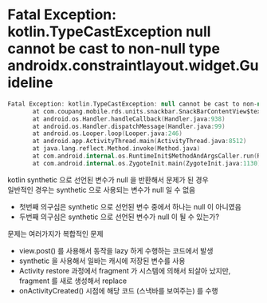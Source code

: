 

# Fatal Exception: kotlin.TypeCastException null cannot be cast to non-null type androidx.constraintlayout.widget.Guideline

```kotlin
Fatal Exception: kotlin.TypeCastException: null cannot be cast to non-null type androidx.constraintlayout.widget.Guideline
       at com.coupang.mobile.rds.units.snackbar.SnackBarContentView$text$1.run(SnackBarContentView.java:35)
       at android.os.Handler.handleCallback(Handler.java:938)
       at android.os.Handler.dispatchMessage(Handler.java:99)
       at android.os.Looper.loop(Looper.java:246)
       at android.app.ActivityThread.main(ActivityThread.java:8512)
       at java.lang.reflect.Method.invoke(Method.java)
       at com.android.internal.os.RuntimeInit$MethodAndArgsCaller.run(RuntimeInit.java:602)
       at com.android.internal.os.ZygoteInit.main(ZygoteInit.java:1130)
```

kotlin synthetic 으로 선언된 변수가 null 을 반환해서 문제가 된 경우  
일반적인 경우는 synthetic 으로 사용되는 변수가 null 일 수 없음  

- 첫번째 의구심은 synthetic 으로 선언된 변수 중에서 하나는 null 이 아니였음
- 두번째 의구심은 synthetic 으로 선언된 변수가 null 이 될 수 있는가?

문제는 여러가지가 복합적인 문제

- view.post() 를 사용해서 동작을 lazy 하게 수행하는 코드에서 발생
- synthetic 을 사용해서 일바는 캐시에 저장된 변수를 사용
- Activity restore 과정에서 fragment 가 시스템에 의해서 되살아 났지만, fragment 를 새로 생성해서 replace
- onActivityCreated() 시점에 해당 코드 (스낵바를 보여주는) 를 수행


<!--stackedit_data:
eyJoaXN0b3J5IjpbMTM2NDEyMjc1NV19
-->